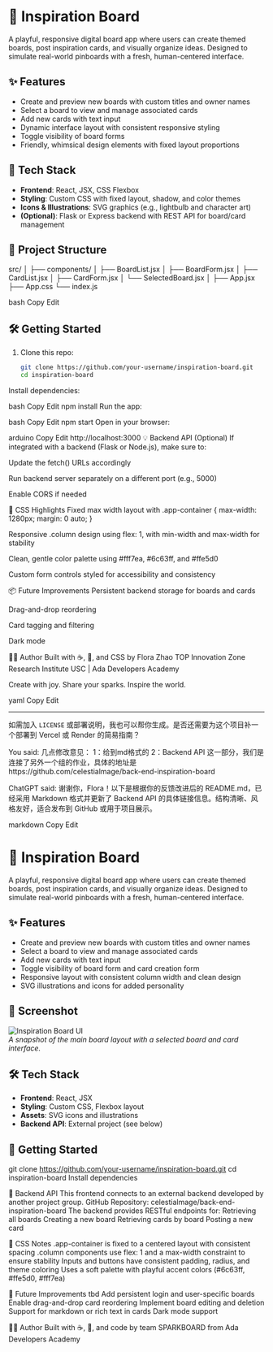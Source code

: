 # 🧠 Inspiration Board

A playful, responsive digital board app where users can create themed boards, post inspiration cards, and visually organize ideas. Designed to simulate real-world pinboards with a fresh, human-centered interface.

## ✨ Features

- Create and preview new boards with custom titles and owner names
- Select a board to view and manage associated cards
- Add new cards with text input
- Dynamic interface layout with consistent responsive styling
- Toggle visibility of board forms
- Friendly, whimsical design elements with fixed layout proportions

## 🚀 Tech Stack

- **Frontend**: React, JSX, CSS Flexbox
- **Styling**: Custom CSS with fixed layout, shadow, and color themes
- **Icons & Illustrations**: SVG graphics (e.g., lightbulb and character art)
- **(Optional)**: Flask or Express backend with REST API for board/card management

## 📁 Project Structure

src/
│
├── components/
│ ├── BoardList.jsx
│ ├── BoardForm.jsx
│ ├── CardList.jsx
│ ├── CardForm.jsx
│ └── SelectedBoard.jsx
│
├── App.jsx
├── App.css
└── index.js

bash
Copy
Edit

## 🛠️ Getting Started

1. Clone this repo:
   ```bash
   git clone https://github.com/your-username/inspiration-board.git
   cd inspiration-board
Install dependencies:

bash
Copy
Edit
npm install
Run the app:

bash
Copy
Edit
npm start
Open in your browser:

arduino
Copy
Edit
http://localhost:3000
💡 Backend API (Optional)
If integrated with a backend (Flask or Node.js), make sure to:

Update the fetch() URLs accordingly

Run backend server separately on a different port (e.g., 5000)

Enable CORS if needed

🎨 CSS Highlights
Fixed max width layout with .app-container { max-width: 1280px; margin: 0 auto; }

Responsive .column design using flex: 1, with min-width and max-width for stability

Clean, gentle color palette using #fff7ea, #6c63ff, and #ffe5d0

Custom form controls styled for accessibility and consistency

📦 Future Improvements
Persistent backend storage for boards and cards

Drag-and-drop reordering

Card tagging and filtering

Dark mode

🧑‍💻 Author
Built with ☕️, 🧠, and CSS by Flora Zhao
TOP Innovation Zone Research Institute
USC | Ada Developers Academy

Create with joy. Share your sparks. Inspire the world.

yaml
Copy
Edit

---

如需加入 `LICENSE` 或部署说明，我也可以帮你生成。是否还需要为这个项目补一个部署到 Vercel 或 Render 的简易指南？






You said:
几点修改意见：
1：给到md格式的
2：Backend API 这一部分，我们是连接了另外一个组的作业，具体的地址是https://github.com/celestialmage/back-end-inspiration-board


ChatGPT said:
谢谢你，Flora！以下是根据你的反馈改进后的 README.md，已经采用 Markdown 格式并更新了 Backend API 的具体链接信息。结构清晰、风格友好，适合发布到 GitHub 或用于项目展示。

markdown
Copy
Edit
# 🧠 Inspiration Board

A playful, responsive digital board app where users can create themed boards, post inspiration cards, and visually organize ideas. Designed to simulate real-world pinboards with a fresh, human-centered interface.

## ✨ Features

- Create and preview new boards with custom titles and owner names  
- Select a board to view and manage associated cards  
- Add new cards with text input  
- Toggle visibility of board form and card creation form  
- Responsive layout with consistent column width and clean design  
- SVG illustrations and icons for added personality  

## 📸 Screenshot

![Inspiration Board UI](./screenshot.png)  
*A snapshot of the main board layout with a selected board and card interface.*

## 🛠️ Tech Stack

- **Frontend**: React, JSX  
- **Styling**: Custom CSS, Flexbox layout  
- **Assets**: SVG icons and illustrations  
- **Backend API**: External project (see below)  


## 🚀 Getting Started

git clone https://github.com/your-username/inspiration-board.git
cd inspiration-board
Install dependencies

🔗 Backend API
This frontend connects to an external backend developed by another project group.
GitHub Repository: celestialmage/back-end-inspiration-board
The backend provides RESTful endpoints for:
Retrieving all boards
Creating a new board
Retrieving cards by board
Posting a new card

🎨 CSS Notes
.app-container is fixed to a centered layout with consistent spacing
.column components use flex: 1 and a max-width constraint to ensure stability
Inputs and buttons have consistent padding, radius, and theme coloring
Uses a soft palette with playful accent colors (#6c63ff, #ffe5d0, #fff7ea)

🚧 Future Improvements tbd
Add persistent login and user-specific boards
Enable drag-and-drop card reordering
Implement board editing and deletion
Support for markdown or rich text in cards
Dark mode support

👩‍💻 Author
Built with ☕️, 🎨, and code by team SPARKBOARD from Ada Developers Academy

